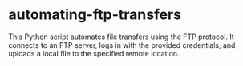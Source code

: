 # automating-ftp-transfers

This Python script automates file transfers using the FTP protocol. It connects to an FTP server, logs in with the provided credentials, and uploads a local file to the specified remote location.

